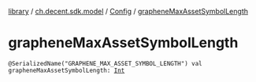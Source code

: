 [library](../../index.md) / [ch.decent.sdk.model](../index.md) / [Config](index.md) / [grapheneMaxAssetSymbolLength](./graphene-max-asset-symbol-length.md)

# grapheneMaxAssetSymbolLength

`@SerializedName("GRAPHENE_MAX_ASSET_SYMBOL_LENGTH") val grapheneMaxAssetSymbolLength: `[`Int`](https://kotlinlang.org/api/latest/jvm/stdlib/kotlin/-int/index.html)